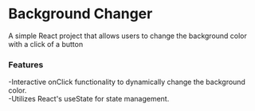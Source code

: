 # Background Changer

A simple React project that allows users to change the background color with a click of a button

<h3>Features</h3> 
-Interactive onClick functionality to dynamically change the background color. <br>
-Utilizes React's useState for state management.
